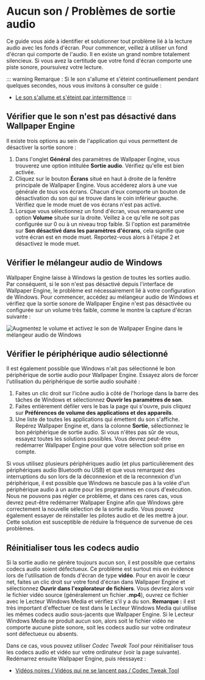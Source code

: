 # Aucun son / Problèmes de sortie audio
Ce guide vous aide à identifier et solutionner tout problème lié à la lecture audio avec les fonds d'écran. Pour commencer, veillez à utiliser un fond d'écran qui comporte de l'audio. Il en existe un grand nombre totalement silencieux. Si vous avez la certitude que votre fond d'écran comporte une piste sonore, poursuivez votre lecture.

::: warning
Remarque : Si le son s'allume et s'éteint continuellement pendant quelques secondes, nous vous invitons à consulter ce guide :

* [Le son s'allume et s'éteint par intermittence](/audio/intermittent)
:::

## Vérifier que le son n'est pas désactivé dans Wallpaper Engine
Il existe trois options au sein de l'application qui vous permettent de désactiver la sortie sonore :

1. Dans l'onglet **Général** des paramètres de Wallpaper Engine, vous trouverez une option intitulée **Sortie audio**. Vérifiez qu'elle est bien activée.
2. Cliquez sur le bouton **Écrans** situé en haut à droite de la fenêtre principale de Wallpaper Engine. Vous accéderez alors à une vue générale de tous vos écrans. Chacun d'eux comporte un bouton de désactivation du son qui se trouve dans le coin inférieur gauche. Vérifiez que le mode muet de vos écrans n'est pas activé.
3. Lorsque vous sélectionnez un fond d'écran, vous remarquerez une option **Volume** située sur la droite. Veillez à ce qu'elle ne soit pas configurée sur 0 ou à un niveau trop faible. Si l'option est paramétrée sur **Son désactivé dans les paramètres d'écrans**, cela signifie que votre écran est en mode muet. Reportez-vous alors à l'étape 2 et désactivez le mode muet.

## Vérifier le mélangeur audio de Windows
Wallpaper Engine laisse à Windows la gestion de toutes les sorties audio. Par conséquent, si le son n'est pas désactivé depuis l'interface de Wallpaper Engine, le problème est nécessairement lié à votre configuration de Windows. Pour commencer, accédez au mélangeur audio de Windows et vérifiez que la sortie sonore de Wallpaper Engine n'est pas désactivée ou configurée sur un volume très faible, comme le montre la capture d'écran suivante :

![Augmentez le volume et activez le son de Wallpaper Engine dans le mélangeur audio de Windows](./audiomixer.png)

## Vérifier le périphérique audio sélectionné
Il est également possible que Windows n'ait pas sélectionné le bon périphérique de sortie audio pour Wallpaper Engine. Essayez alors de forcer l'utilisation du périphérique de sortie audio souhaité :

1. Faites un clic droit sur l'icône audio à côté de l'horloge dans la barre des tâches de Windows et sélectionnez **Ouvrir les paramètres de son**.
2. Faites entièrement défiler vers le bas la page qui s'ouvre, puis cliquez sur **Préférences de volume des applications et des appareils**.
3. Une liste de toutes les applications qui émettent du son s'affiche. Repérez Wallpaper Engine et, dans la colonne **Sortie**, sélectionnez le bon périphérique de sortie audio. Si vous n'êtes pas sûr de vous, essayez toutes les solutions possibles. Vous devrez peut-être redémarrer Wallpaper Engine pour que votre sélection soit prise en compte.

Si vous utilisez plusieurs périphériques audio (et plus particulièrement des périphériques audio Bluetooth ou USB) et que vous remarquez des interruptions du son lors de la déconnexion et de la reconnexion d'un périphérique, il est possible que Windows ne bascule pas à la volée d'un périphérique audio à un autre pour les programmes en cours d'exécution. Nous ne pouvons pas régler ce problème, et dans ces rares cas, vous devrez peut-être redémarrer Wallpaper Engine afin que Windows gère correctement la nouvelle sélection de la sortie audio. Vous pouvez également essayer de réinstaller les pilotes audio et de les mettre à jour. Cette solution est susceptible de réduire la fréquence de survenue de ces problèmes.

## Réinitialiser tous les codecs audio

Si la sortie audio ne génère toujours aucun son, il est possible que certains codecs audio soient défectueux. Ce problème est surtout mis en évidence lors de l'utilisation de fonds d'écran de type **vidéo**. Pour en avoir le cœur net, faites un clic droit sur votre fond d'écran dans Wallpaper Engine et sélectionnez **Ouvrir dans l'explorateur de fichiers**. Vous devriez alors voir le fichier vidéo source (généralement un fichier **.mp4**), ouvrez ce fichier avec le Lecteur Windows Media et vérifiez s'il y a du son. **Remarque :** il est très important d'effectuer ce test dans le Lecteur Windows Media qui utilise les mêmes codecs audio sous-jacents que Wallpaper Engine. Si le Lecteur Windows Media ne produit aucun son, alors soit le fichier vidéo ne comporte aucune piste sonore, soit les codecs audio sur votre ordinateur sont défectueux ou absents.

Dans ce cas, vous pouvez utiliser *Codec Tweak Tool* pour réinitialiser tous les codecs audio et vidéo sur votre ordinateur (voir la page suivante). Redémarrez ensuite Wallpaper Engine, puis réessayez :

* [Vidéos noires / Vidéos qui ne se lancent pas / Codec Tweak Tool](noshow/notplaying.html#codec-tweak-tool)

